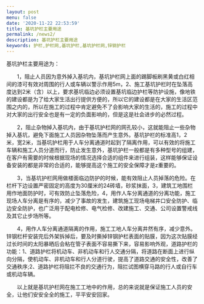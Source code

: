 ```yaml
---
layout: post
menu: false
date: '2020-11-22 22:53:59'
title: 基坑护栏主要用途
permalink: /news2/
description: 基坑护栏主要用途
keywords: 护栏,护栏网,基坑护栏,基坑护栏网,锌钢护栏
---
```



基坑护栏主要用途为：

　　1，阻止人员因为意外掉入基坑内，基坑护栏网上面的踢脚板刷黑黄或白红相间的漆可有效对周围的行人或车辆以警示作用5m，2、施工基坑护栏时在坠落高度达到2米（含）以上，要求基坑临边必须设置基坑临边护栏等防护设施，像地铁的建设都是为了给大家生活出行提供方便的，所以它的建设都是在大家的生活区范围之内的，所以在施工的过程中肯定避免不了会影响大家的生活的，施工的过程中对大家的出行安全也是有一定的负面影响的，但是这是社会进步的必然过程。

　　2，阻止杂物掉入基坑内，由于基坑护栏网的网孔较小，这就能阻止一些杂物掉入基坑，避免下面施工人员因杂物坠落而产生意外。基坑护栏的标准高1，2米，宽2米，当基坑护栏用于人车分离通道时起到了隔离作用，可以有效的将施工车辆和施工人员分道而行，防止发生意外，基坑护栏一般都是有多种型号的组建，在客户有需要的时候根据现场的情况选择合适的组件来进行组装，这样能够保证设备安装的都是非常的合适的，能够提高这个施工的安全保障才是z重要的。

　　3，当基坑护栏网用做楼面临边防护的时候，能有效阻止人员掉落的危险。在栏杆下边设置严密固定的高度为30厘米的24砖墙，砂浆抹面，3，建筑工地围栏用作地面防护时，可有效防止坠落危险，4，用作人车分离通道的分离功能，施工现场人车分离是有序的，减少了事故的发生，建筑施工现场电梯井口安全防护、临边安全防护，也广泛用于配电检修、电气检修、改建施工、交通、公司设置警戒线及其它止步场所等。

　　4，用作人车分离通道隔离的作用，施工工地人车分离井然有序，减少意外。锌钢栏杆安装完后外架拆掉后，要及时撕掉锌钢护栏表面的贴膜，因为这次贴膜经过长时间的太阳暴晒后会粘在管子表面不容易撕下来，容易影响外观，道路护栏的功能：1、道路护栏将机动车、非机动车和行人交通分隔，将道路在断面上进行纵向分隔，使机动车、非机动车和行人分道行驶，提高了道路交通的安全性，改善了交通秩序;2、道路护栏将阻拦不良的交通行为，阻拦试图横穿马路的行人或自行车或机动车辆。

　　以上就是基坑护栏网在施工工地中的作用，总的来说就是保证施工人员的安全，让他们安安全全的施工，平平安安回家。